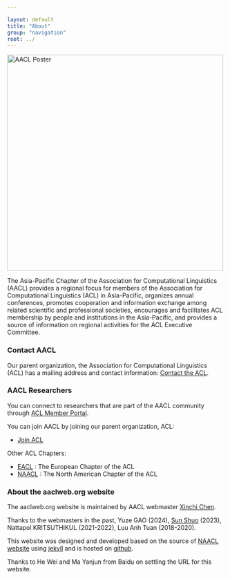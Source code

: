```yaml
---

layout: default
title: "About"
group: "navigation"
root: ../
---
```



<p>
<img width="500px" height="auto" src="{{ site.baseurl }}/images/asia-pacific.png" alt="AACL Poster">

</p>


The Asia-Pacific Chapter of the Association for Computational Linguistics (AACL) provides a regional focus for members of the Association for Computational Linguistics (ACL) in Asia-Pacific, organizes annual conferences, promotes cooperation and information exchange among related scientific and professional societies, encourages and facilitates ACL membership by people and institutions in the Asia-Pacific, and provides a source of information on regional activities for the ACL Executive Committee.

### Contact AACL
<!--
You can contact the AACL Board by emailing <i>aacl-exec-2018@aclweb.org</i> 
-->
Our parent organization, the Association for Computational Linguistics (ACL) has a mailing address and contact information: <a href="https://aclweb.org/portal/contact">Contact the ACL</a>.

### AACL Researchers

You can connect to researchers that are part of the AACL community through [ACL Member Portal](http://aclweb.org/portal/).

You can join AACL by joining our parent organization, ACL:

-   [Join ACL](http://www.aclweb.org/portal/user/register)

Other ACL Chapters:

- [EACL](http://www.eacl.org/page.php?id=index) : The European Chapter of the ACL
- [NAACL](http://naacl.org/) : The North American Chapter of the ACL
 
### About the aaclweb.org website

The aaclweb.org website is maintained by AACL webmaster [Xinchi Chen](https://xinchichen.github.io/).

Thanks to the webmasters in the past, Yuze GAO (2024), [Sun Shuo](https://ssun32.github.io/) (2023), Nattapol KRITSUTHIKUL (2021-2022), Luu Anh Tuan (2018-2020).

This website was designed and developed based on the source of [NAACL website](https://github.com/naacl-org/naacl-org.github.com) using [jekyll](http://jekyllrb.com/) and is hosted on [github](http://github.com).

Thanks to He Wei and Ma Yanjun from Baidu on settling the URL for this website.
